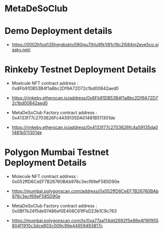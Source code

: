 # MetaDeSoClub

# Demo Deployment details 

- https://0002h1osfi35hmgbsbjv590igu7thlu9fk1j91cf8c2l584m2eve5co.siasky.net/

# Rinkeby Testnet Deployment Details 

- Moelcule NFT contract address : 0x8Fb91DB53B4f1a8bc2Df9A72D72c1bd00842aed0

- https://rinkeby.etherscan.io/address/0x8Fb91DB53B4f1a8bc2Df9A72D72c1bd00842aed0

- MetaDeSoClub Factory contract address :  0x4133f77c2703626Fc4A59135DA01481B511301de

- https://rinkeby.etherscan.io/address/0x4133f77c2703626fc4a59135da01481b511301de



# Polygon Mumbai Testnet Deployment Details

- Molecule NFT contract address : 0x052ffD6CeEF7B26760BAb976c3ecf69eF585D90e

- https://mumbai.polygonscan.com/address/0x052ffD6CeEF7B26760BAb976c3ecf69eF585D90e

- MetaDeSoClub Factory contract address : 0x0Bf7b24f5de97486ef0E406C61fFeD23b1C9c763

- https://mumbai.polygonscan.com/tx/0xa77aa114dd2692f5e88e4f16f955804f1910c3dce803c009c99e44659493817c

